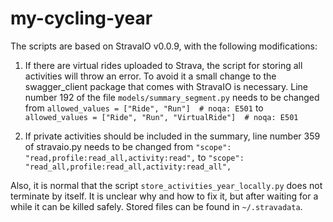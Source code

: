 # my-cycling-year

The scripts are based on StravaIO v0.0.9, with the following modifications:

1) If there are virtual rides uploaded to Strava, the script for storing all
   activities will throw an error. To avoid it a small change to the swagger_client
   package that comes with StravaIO is necessary. Line number 192 of the file
   `models/summary_segment.py` needs to be changed from
       `allowed_values = ["Ride", "Run"]  # noqa: E501`
   to
       `allowed_values = ["Ride", "Run", "VirtualRide"]  # noqa: E501`

2) If private activities should be included in the summary,
   line number 359 of stravaio.py needs to be changed from
       `"scope": "read,profile:read_all,activity:read",`
   to
       `"scope": "read_all,profile:read_all,activity:read_all",`


Also, it is normal that the script `store_activities_year_locally.py` does not
terminate by itself. It is unclear why and how to fix it, but after waiting
for a while it can be killed safely. Stored files can be found in `~/.stravadata`.
